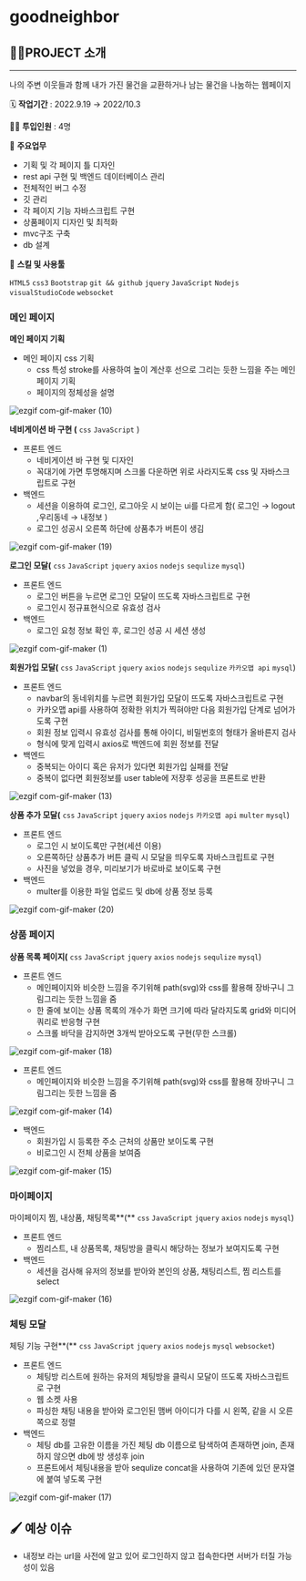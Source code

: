 # goodneighbor

## 👩‍🏫PROJECT 소개

---

나의 주변 이웃들과 함께 내가 가진 물건을 교환하거나 남는 물건을 나눔하는 웹페이지

🗓️ **작업기간** : 2022.9.19 → 2022/10.3

👨‍💻 **투입인원** : 4명

📒 **주요업무** 

- 기획 및 각 페이지 틀 디자인
- rest api 구현 및 백엔드 데이터베이스 관리
- 전체적인 버그 수정
- 깃 관리
- 각 페이지 기능 자바스크립트 구현
- 상품페이지 디자인 및 최적화
- mvc구조 구축
- db 설계

🌱 **스킬 및 사용툴**

`HTML5` `css3` `Bootstrap`   `git && github`  `jquery` `JavaScript` `Nodejs` `visualStudioCode` `websocket`


### 메인 페이지

**메인 페이지 기획** 

- 메인 페이지 css 기획
    - css 특성 stroke를 사용하여 높이 계산후 선으로 그리는 듯한 느낌을 주는 메인페이지 기획
    - 페이지의 정체성을 설명

![ezgif com-gif-maker (10)](https://user-images.githubusercontent.com/84896918/199918392-051e7132-6e82-4384-ae09-59bb8db504d8.gif)

**네비게이션 바 구현 (**  `css` `JavaScript` )

- 프론트 엔드
    - 네비게이션 바 구현 및 디자인
    - 꼭대기에 가면 투명해지며 스크롤 다운하면 위로 사라지도록 css 및 자바스크립트로 구현
- 백엔드
    - 세션을 이용하여 로그인, 로그아웃 시 보이는 ui를 다르게 함( 로그인 → logout ,우리동네 → 내정보 )
    - 로그인 성공시 오른쪽 하단에 상품추가 버튼이 생김

![ezgif com-gif-maker (19)](https://user-images.githubusercontent.com/84896918/199918415-13891685-b2e1-49d8-a446-75c6e1260781.gif)


**로그인 모달(**  `css` `JavaScript` `jquery` `axios` `nodejs` `sequlize` `mysql`)

- 프론트 엔드
    - 로그인 버튼을 누르면 로그인 모달이 뜨도록 자바스크립트로 구현
    - 로그인시 정규표현식으로 유효성 검사
- 백엔드
    - 로그인 요청 정보 확인 후, 로그인 성공 시 세션 생성

![ezgif com-gif-maker (1)](https://user-images.githubusercontent.com/84896918/199918439-95ee60f7-51c3-4b51-860a-11581bfcdfa1.gif)


**회원가입 모달(**  `css` `JavaScript` `jquery` `axios` `nodejs` `sequlize` `카카오맵 api` `mysql`)

- 프론트 엔드
    - navbar의 동네위치를 누르면 회원가입 모달이 뜨도록 자바스크립트로 구현
    - 카카오맵 api를 사용하여 정확한 위치가 찍혀야만 다음 회원가입 단계로 넘어가도록 구현
    - 회원 정보 입력시 유효성 검사를 통해 아이디, 비밀번호의 형태가 올바른지 검사
    - 형식에 맞게 입력시 axios로 백엔드에 회원 정보를 전달
- 백엔드
    - 중복되는 아이디 혹은 유저가 있다면 회원가입 실패를 전달
    - 중복이 없다면 회원정보를 user table에 저장후 성공을 프론트로 반환

![ezgif com-gif-maker (13)](https://user-images.githubusercontent.com/84896918/199918594-cdfdc4b4-c645-4140-be61-edc067f6a64c.gif)


**상품 추가 모달(**  `css` `JavaScript` `jquery` `axios` `nodejs`  `카카오맵 api` `multer` `mysql`)

- 프론트 엔드
    - 로그인 시 보이도록만 구현(세션 이용)
    - 오른쪽하단 상품추가 버튼 클릭 시 모달을 띄우도록 자바스크립트로 구현
    - 사진을 넣었을 경우, 미리보기가 바로바로 보이도록 구현
- 백엔드
    - multer를 이용한 파일 업로드 및 db에 상품 정보 등록

![ezgif com-gif-maker (20)](https://user-images.githubusercontent.com/84896918/199918609-20c06c5f-ecf9-4f5b-ba6a-fa6207955c55.gif)


### 상품 페이지

**상품 목록 페이지(**  `css` `JavaScript` `jquery` `axios` `nodejs`  `sequlize` `mysql`)

- 프론트 엔드
    - 메인페이지와 비슷한 느낌을 주기위해  path(svg)와 css를 활용해 장바구니 그림그리는 듯한 느낌을 줌
    - 한 줄에 보이는 상품 목록의 개수가 화면 크기에 따라 달라지도록 grid와 미디어쿼리로 반응형 구현
    - 스크롤 바닥을 감지하면 3개씩 받아오도록 구현(무한 스크롤)

![ezgif com-gif-maker (18)](https://user-images.githubusercontent.com/84896918/199918623-741665a4-4c4b-469a-8840-a23f929bf198.gif)

            

- 프론트 엔드
    - 메인페이지와 비슷한 느낌을 주기위해  path(svg)와 css를 활용해 장바구니 그림그리는 듯한 느낌을 줌

![ezgif com-gif-maker (14)](https://user-images.githubusercontent.com/84896918/199918660-ceddcfa4-a581-4169-9afe-8adeb2724282.gif)


- 백엔드
    - 회원가입 시 등록한 주소 근처의 상품만 보이도록 구현
    - 비로그인 시 전체 상품을 보여줌


![ezgif com-gif-maker (15)](https://user-images.githubusercontent.com/84896918/199918682-cb3ff342-26db-4830-bf89-424961f1ed07.gif)


### 마이페이지

마이페이지 찜, 내상품, 채팅목록**(**  `css` `JavaScript` `jquery` `axios` `nodejs` `mysql`)

- 프론트 엔드
    - 찜리스트, 내 상품목록, 채팅방을 클릭시 해당하는 정보가 보여지도록 구현
- 백엔드
    - 세션을 검사해 유저의 정보를 받아와 본인의 상품, 채팅리스트, 찜 리스트를 select
    

![ezgif com-gif-maker (16)](https://user-images.githubusercontent.com/84896918/199918732-29a70b7c-6e90-45ee-a8e2-a076bfb6f342.gif)


### 체팅 모달

체팅 기능 구현**(**  `css` `JavaScript` `jquery` `axios` `nodejs` `mysql` `websocket`)

- 프론트 엔드
    - 체팅방 리스트에 원하는 유저의 체팅방을 클릭시 모달이 뜨도록 자바스크립트로 구현
    - 웹 소켓 사용
    - 파싱한 채팅 내용을 받아와 로그인된 맴버 아이디가 다를 시 왼쪽, 같을 시 오른쪽으로 정렬
- 백엔드
    - 체팅 db를 고유한 이름을 가진 체팅 db 이름으로 탐색하여 존재하면 join, 존재하지 않으면 db에 방      생성후 join
    - 프론트에서 체팅내용을 받아 sequlize concat을 사용하여 기존에 있던 문자열에 붙여 넣도록 구현
    
![ezgif com-gif-maker (17)](https://user-images.githubusercontent.com/84896918/199918781-1dc3ee01-bee1-4837-af0a-aa8940dee094.gif)


## 🖌️ 예상 이슈

- 내정보 라는 url을 사전에 알고 있어 로그인하지 않고 접속한다면 서버가 터질 가능성이 있음
